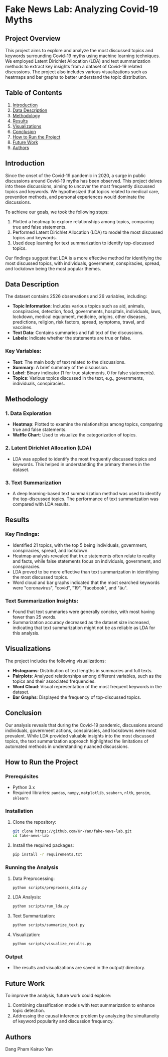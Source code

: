 # Fake News Lab: Analyzing Covid-19 Myths

## Project Overview

This project aims to explore and analyze the most discussed topics and keywords surrounding Covid-19 myths using machine learning techniques. We employed Latent Dirichlet Allocation (LDA) and text summarization methods to extract key insights from a dataset of Covid-19 related discussions. The project also includes various visualizations such as heatmaps and bar graphs to better understand the topic distribution.

## Table of Contents

1. [Introduction](#introduction)
2. [Data Description](#data-description)
3. [Methodology](#methodology)
4. [Results](#results)
5. [Visualizations](#visualizations)
6. [Conclusion](#conclusion)
7. [How to Run the Project](#how-to-run-the-project)
8. [Future Work](#future-work)
9. [Authors](#authors)

## Introduction

Since the onset of the Covid-19 pandemic in 2020, a surge in public discussions around Covid-19 myths has been observed. This project delves into these discussions, aiming to uncover the most frequently discussed topics and keywords. We hypothesized that topics related to medical care, prevention methods, and personal experiences would dominate the discussions.

To achieve our goals, we took the following steps:

1. Plotted a heatmap to explore relationships among topics, comparing true and false statements.
2. Performed Latent Dirichlet Allocation (LDA) to model the most discussed topics and keywords.
3. Used deep learning for text summarization to identify top-discussed topics.

Our findings suggest that LDA is a more effective method for identifying the most discussed topics, with individuals, government, conspiracies, spread, and lockdown being the most popular themes.

## Data Description

The dataset contains 2526 observations and 26 variables, including:

- **Topic Information**: Includes various topics such as aid, animals, conspiracies, detection, food, governments, hospitals, individuals, laws, lockdown, medical equipment, medicine, origins, other diseases, predictions, religion, risk factors, spread, symptoms, travel, and vaccines.
- **Text Data**: Contains summaries and full text of the discussions.
- **Labels**: Indicate whether the statements are true or false.

### Key Variables:

- **Text**: The main body of text related to the discussions.
- **Summary**: A brief summary of the discussion.
- **Label**: Binary indicator (1 for true statements, 0 for false statements).
- **Topics**: Various topics discussed in the text, e.g., governments, individuals, conspiracies.

## Methodology

### 1. Data Exploration
- **Heatmap**: Plotted to examine the relationships among topics, comparing true and false statements.
- **Waffle Chart**: Used to visualize the categorization of topics.

### 2. Latent Dirichlet Allocation (LDA)
- LDA was applied to identify the most frequently discussed topics and keywords. This helped in understanding the primary themes in the dataset.

### 3. Text Summarization
- A deep learning-based text summarization method was used to identify the top-discussed topics. The performance of text summarization was compared with LDA results.

## Results

### Key Findings:
- Identified 21 topics, with the top 5 being individuals, government, conspiracies, spread, and lockdown.
- Heatmap analysis revealed that true statements often relate to reality and facts, while false statements focus on individuals, government, and conspiracies.
- LDA proved to be more effective than text summarization in identifying the most discussed topics.
- Word cloud and bar graphs indicated that the most searched keywords were "coronavirus", "covid", "19", "facebook", and "äu".

### Text Summarization Insights:
- Found that text summaries were generally concise, with most having fewer than 25 words.
- Summarization accuracy decreased as the dataset size increased, indicating that text summarization might not be as reliable as LDA for this analysis.

## Visualizations

The project includes the following visualizations:

- **Histograms**: Distribution of text lengths in summaries and full texts.
- **Pairplots**: Analyzed relationships among different variables, such as the topics and their associated frequencies.
- **Word Cloud**: Visual representation of the most frequent keywords in the dataset.
- **Bar Graphs**: Displayed the frequency of top-discussed topics.

## Conclusion

Our analysis reveals that during the Covid-19 pandemic, discussions around individuals, government actions, conspiracies, and lockdowns were most prevalent. While LDA provided valuable insights into the most discussed topics, the text summarization approach highlighted the limitations of automated methods in understanding nuanced discussions.

## How to Run the Project

### Prerequisites

- Python 3.x
- Required libraries: `pandas`, `numpy`, `matplotlib`, `seaborn`, `nltk`, `gensim`, `sklearn`

### Installation

1. Clone the repository:
   ```bash
   git clone https://github.com/Kr-Yan/fake-news-lab.git
   cd fake-news-lab
   
2. Install the required packages:
   ```bash
   pip install -r requirements.txt

### Running the Analysis

1. Data Preprocessing:
   ```bash
   python scripts/preprocess_data.py

2. LDA Analysis:
   ```bash
   python scripts/run_lda.py

3. Text Summarization:
   ```bash
   python scripts/summarize_text.py

4. Visualization:
   ```bash
   python scripts/visualize_results.py

### Output
- The results and visualizations are saved in the output/ directory.

## Future Work
To improve the analysis, future work could explore:

1. Combining classification models with text summarization to enhance topic detection.
2. Addressing the causal inference problem by analyzing the simultaneity of keyword popularity and discussion frequency.

## Authors
Dang Pham
Kairuo Yan


